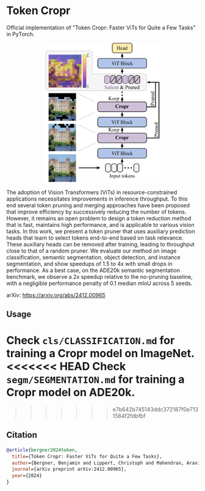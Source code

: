 # Token Cropr

Official implementation of "Token Cropr: Faster ViTs for Quite a Few Tasks" in PyTorch.
<br>

<p align="center">
<img src="images/cropr_overview.png" style="width: 300px;" />
</p>

The adoption of Vision Transformers (ViTs) in resource-constrained applications necessitates improvements in inference throughput. To this end several token pruning and merging approaches have been proposed that improve efficiency by successively reducing the number of tokens. However, it remains an open problem to design a token reduction method that is fast, maintains high performance, and is applicable to various vision tasks. In this work, we present a token pruner that uses auxiliary prediction heads that learn to select tokens end-to-end based on task relevance. These auxiliary heads can be removed after training, leading to throughput close to that of a random pruner. We evaluate our method on image classification, semantic segmentation, object detection, and instance segmentation, and show speedups of 1.5 to 4x with small drops in performance. As a best case, on the ADE20k semantic segmentation benchmark, we observe a 2x speedup relative to the no-pruning baseline, with a negligible performance penalty of 0.1 median mIoU across 5 seeds.
<br>

arXiv: https://arxiv.org/abs/2412.00965

## Usage

Check ```cls/CLASSIFICATION.md``` for training a Cropr model on ImageNet.
<<<<<<< HEAD
Check ```segm/SEGMENTATION.md``` for training a Cropr model on ADE20k.
=======
>>>>>>> e7b642b745143ddc372187f0e7131584f2fdbfbf

## Citation

```bibtex
@article{bergner2024token,
  title={Token Cropr: Faster ViTs for Quite a Few Tasks},
  author={Bergner, Benjamin and Lippert, Christoph and Mahendran, Aravindh},
  journal={arXiv preprint arXiv:2412.00965},
  year={2024}
}
```
